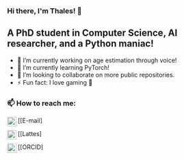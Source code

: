 ### Hi there, I'm Thales! :wave:


## A PhD student in Computer Science, AI researcher, and a Python maniac!

- 🔭 I’m currently working on age estimation through voice!
- 🌱 I’m currently learning PyTorch!
- 👯 I’m looking to collaborate on more public repositories.
- ⚡ Fun fact: I love gaming :eyes:

### 📫 How to reach me:
[<img align="left" alt="Thales | GMail" width=22px
src="https://cdn.jsdelivr.net/npm/simple-icons@3.10.0/icons/gmail.svg"/>[E-mail]

[<img align="left" alt="Thales | Lattes" width=22px
src="https://cdn.jsdelivr.net/npm/simple-icons@3.10.0/icons/gmail.svg"/>[Lattes]

[<img align="left" alt="Thales | ORCID" width=22px
src="https://cdn.jsdelivr.net/npm/simple-icons@3.10.0/icons/orcid.svg"/>[ORCID]

